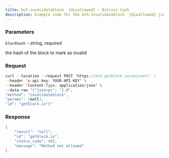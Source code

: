 ```yaml
---
title: bch:invalidateblock  {disallowed} - Bitcoin Cash
description: Example code for the bch:invalidateblock  {disallowed} json-rpc method. Сomplete guide on how to use bch:invalidateblock  {disallowed} json-rpc in GetBlock.io Web3 documentation.
---
```


### Parameters


`blockhash` - string, required

the hash of the block to mark as invalid

### Request

``` java
curl --location --request POST 'https://bch.getblock.io/mainnet/' \
--header 'x-api-key: YOUR-API-KEY' \
--header 'Content-Type: application/json' \
--data-raw '{"jsonrpc": "2.0",
"method": "invalidateblock",
"params": [null],
"id": "getblock.io"}'
```

###  Response

``` java
{
    "result": "null",
    "id": "getblock.io",
    "status_code": 405,
    "message": "Method not allowed"
}
```

